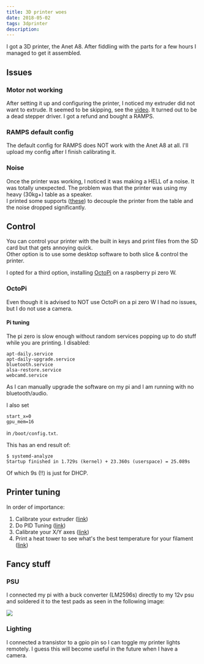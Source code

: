 ```yaml
---
title: 3D printer woes
date: 2018-05-02
tags: 3dprinter
description: 
---
```

I got a 3D printer, the Anet A8. After fiddling with the parts for a few hours I managed to get it assembled.


## Issues

### Motor not working

After setting it up and configuring the printer, I noticed my extruder did not want to extrude. It seemed to be skipping, see the [video](https://i.imgur.com/F5IwMvj.mp4). It turned out to be a dead stepper driver. I got a refund and bought a RAMPS.

### RAMPS default config

The default config for RAMPS does NOT work with the Anet A8 at all. I'll upload my config after I finish calibrating it.

### Noise

Once the printer was working, I noticed it was making a HELL of a noise. It was totally unexpected. The problem was that the printer was using my heavy (30kg+) table as a speaker.  
I printed some supports ([these](https://www.thingiverse.com/thing:2056710)) to decouple the printer from the table and the noise dropped significantly.

## Control

You can control your printer with the built in keys and print files from the SD card but that gets annoying quick.  
Other option is to use some desktop software to both slice & control the printer.

I opted for a third option, installing [OctoPi](https://octoprint.org/) on a raspberry pi zero W.

### OctoPi

Even though it is advised to NOT use OctoPi on a pi zero W I had no issues, but I do not use a camera.

#### Pi tuning

The pi zero is slow enough without random services popping up to do stuff while you are printing. I disabled:

```
apt-daily.service
apt-daily-upgrade.service
bluetooth.service
alsa-restore.service
webcamd.service
```

As I can manually upgrade the software on my pi and I am running with no bluetooth/audio.

I also set

```
start_x=0
gpu_mem=16
```

in `/boot/config.txt`.

This has an end result of:

```
$ systemd-analyze 
Startup finished in 1.729s (kernel) + 23.360s (userspace) = 25.089s
```

Of which 9s (!!) is just for DHCP.

## Printer tuning

In order of importance:

1. Calibrate your extruder ([link](https://mattshub.com/2017/04/19/extruder-calibration/))
2. Do PID Tuning ([link](http://reprap.org/wiki/PID_Tuning))
3. Calibrate your X/Y axes ([link]())
4. Print a heat tower to see what's the best temperature for your filament ([link]())

## Fancy stuff

### PSU
I connected my pi with a buck converter (LM2596s) directly to my 12v psu and soldered it to the test pads as seen in the following image:

![](/images/pizero.jpg)


### Lighting

I connected a transistor to a gpio pin so I can toggle my printer lights remotely. I guess this will become useful in the future when I have a camera.
